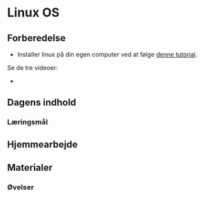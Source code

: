 <script src="https://code.jquery.com/jquery-3.2.1.min.js"></script>
<script src="script.js"></script>

# Linux OS
## Forberedelse

* Installer linux på din egen computer ved at følge [denne tutorial](materialer/installationer.md).

Se de tre videoer:
* []()


## Dagens indhold
<!-- TODO:
* installation af tools (tree, wget, curl, git)
* ls -l , rettigheder forklaring
*   
 -->
### Læringsmål

## Hjemmearbejde

## Materialer

### Øvelser
